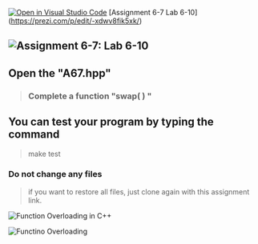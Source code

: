 [![Open in Visual Studio Code](https://classroom.github.com/assets/open-in-vscode-c66648af7eb3fe8bc4f294546bfd86ef473780cde1dea487d3c4ff354943c9ae.svg)](https://classroom.github.com/online_ide?assignment_repo_id=8835508&assignment_repo_type=AssignmentRepo)
[Assignment 6-7 Lab 6-10] (https://prezi.com/p/edit/-xdwv8fik5xk/)

## ![Assignment 6-7: Lab 6-10](https://nimbus-screenshots.s3.amazonaws.com/s/c4abf7d6ab3710be57bee5ced6c1522e.png)

## Open the "A67.hpp"

> ### Complete a function "swap( ) "

## You can test your program by typing the command

> make test

### Do not change any files

> if you want to restore all files, just clone again with this assignment link.

![Function Overloading in C++](https://iq.opengenus.org/content/images/2019/04/fo1.JPG)

![Functino Overloading](https://sp-ao.shortpixel.ai/client/q_glossy,ret_img,w_718,h_445/https://simplesnippets.tech/wp-content/uploads/2018/03/function-overloading-in-cpp-718x445.png)
